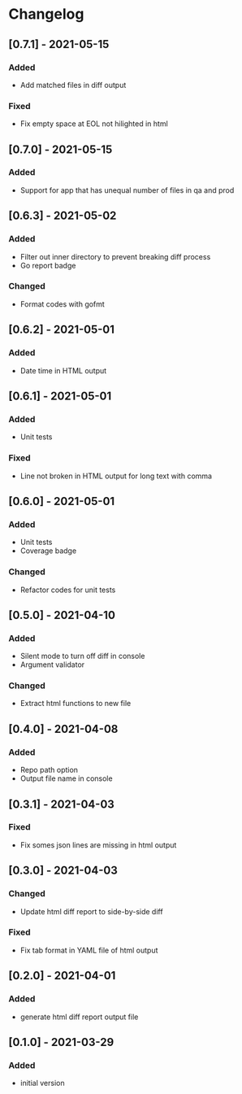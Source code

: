 # Changelog

## [0.7.1] - 2021-05-15
### Added
- Add matched files in diff output
### Fixed
- Fix empty space at EOL not hilighted in html

## [0.7.0] - 2021-05-15
### Added
- Support for app that has unequal number of files in qa and prod

## [0.6.3] - 2021-05-02
### Added
- Filter out inner directory to prevent breaking diff process
- Go report badge
### Changed
- Format codes with gofmt

## [0.6.2] - 2021-05-01
### Added
- Date time in HTML output

## [0.6.1] - 2021-05-01
### Added
- Unit tests
### Fixed
- Line not broken in HTML output for long text with comma

## [0.6.0] - 2021-05-01
### Added
- Unit tests
- Coverage badge
### Changed
- Refactor codes for unit tests

## [0.5.0] - 2021-04-10
### Added
- Silent mode to turn off diff in console
- Argument validator
### Changed
- Extract html functions to new file

## [0.4.0] - 2021-04-08
### Added
- Repo path option
- Output file name in console

## [0.3.1] - 2021-04-03
### Fixed
- Fix somes json lines are missing in html output

## [0.3.0] - 2021-04-03
### Changed
- Update html diff report to side-by-side diff
### Fixed
- Fix tab format in YAML file of html output

## [0.2.0] - 2021-04-01
### Added
- generate html diff report output file

## [0.1.0] - 2021-03-29
### Added
- initial version